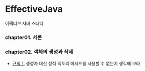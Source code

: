 # EffectiveJava
이팩티브 자바 스터디

### chapter01. 서론

### chapter02. 객체의 생성과 삭제
 - [규칙 1.](https://github.com/Hyunhoo-Kwon/EffectiveJava/blob/master/Examples/src/chapter02/item01/README.md) 생성자 대신 정적 팩토리 메서드를 사용할 수 없는지 생각해 보라
